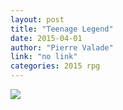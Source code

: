 ```yaml
---
layout: post
title: "Teenage Legend"
date: 2015-04-01
author: "Pierre Valade"
link: "no link"
categories: 2015 rpg
---
```

![]({{site.url}}/2015images/TeenageLegend.jpg)
